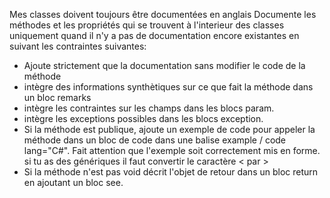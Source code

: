 
Mes classes doivent toujours être documentées en anglais
Documente les méthodes et les propriétés qui se trouvent à l'interieur des classes uniquement quand il n'y a pas de documentation encore existantes en suivant les contraintes suivantes:
- Ajoute strictement que la documentation sans modifier le code de la méthode
- intègre des informations synthètiques sur ce que fait la méthode dans un bloc remarks
- intègre les contraintes sur les champs dans les blocs param.
- intègre les exceptions possibles dans les blocs exception.
- Si la méthode est publique, ajoute un exemple de code pour appeler la méthode dans un bloc de code dans une balise example / code lang="C#". Fait attention que l'exemple soit correctement mis en forme. si tu as des génériques il faut convertir le caractère < par &gt;
- Si la méthode n'est pas void décrit l'objet de retour dans un bloc return en ajoutant un bloc see.


